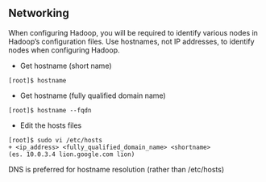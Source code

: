 ## Networking
When configuring Hadoop, you will be required to identify various nodes in Hadoop’s configuration files. Use hostnames, not IP addresses, to identify nodes when configuring Hadoop.

* Get hostname (short name)
```
[root]$ hostname
```
* Get hostname (fully qualified domain name)
```
[root]$ hostname --fqdn
```
* Edit the hosts files
```
[root]$ sudo vi /etc/hosts
+ <ip_address> <fully_qualified_domain_name> <shortname>
(es. 10.0.3.4 lion.google.com lion)
```

DNS is preferred for hostname resolution (rather than /etc/hosts)
